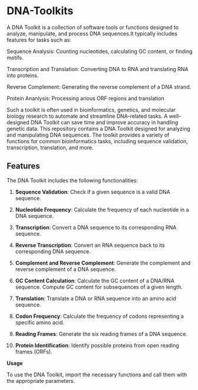 # DNA-Toolkits
A DNA Toolkit is a collection of software tools or functions designed to analyze, manipulate, and process DNA sequences.It typically includes features for tasks such as:

  Sequence Analysis: Counting nucleotides, calculating GC content, or finding motifs.

  Transcription and Translation: Converting DNA to RNA and translating RNA into proteins.

  Reverse Complement: Generating the reverse complement of a DNA strand.

  Protein Ananlysis: Processing arious ORF regions and translation 

Such a toolkit is often used in bioinformatics, genetics, and molecular biology research to automate and streamline DNA-related tasks. A well-designed DNA Toolkit can save time and improve accuracy in handling genetic data. This repository contains a DNA Toolkit designed for analyzing and manipulating DNA sequences. The toolkit provides a variety of functions for common bioinformatics tasks, including sequence validation, transcription, translation, and more.

## Features

The DNA Toolkit includes the following functionalities:

1. **Sequence Validation**:
   Check if a given sequence is a valid DNA sequence.

2. **Nucleotide Frequency**:
   Calculate the frequency of each nucleotide in a DNA sequence.

3. **Transcription**:
   Convert a DNA sequence to its corresponding RNA sequence.

4. **Reverse Transcription**:
   Convert an RNA sequence back to its corresponding DNA sequence.

5. **Complement and Reverse Complement**:
   Generate the complement and reverse complement of a DNA sequence.

6. **GC Content Calculation**:
   Calculate the GC content of a DNA/RNA sequence.
   Compute GC content for subsequences of a given length.

7. **Translation**:
   Translate a DNA or RNA sequence into an amino acid sequence.

8. **Codon Frequency**:
   Calculate the frequency of codons representing a specific amino acid.

9. **Reading Frames**:
   Generate the six reading frames of a DNA sequence.

10. **Protein Identification**:
    Identify possible proteins from open reading frames (ORFs).

**Usage**

To use the DNA Toolkit, import the necessary functions and call them with the appropriate parameters.
